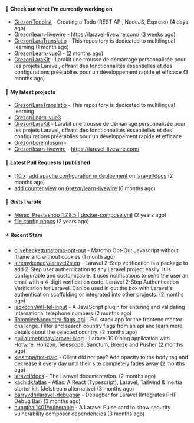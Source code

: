#### 👷 Check out what I'm currently working on

- [Grezor/Todolist](https://github.com/Grezor/Todolist) - Creating a Todo (REST API, NodeJS, Express) (4 days ago)
- [Grezor/learn-livewire](https://github.com/Grezor/learn-livewire) - https://laravel-livewire.com/ (3 weeks ago)
- [Grezor/LaraTranslatio](https://github.com/Grezor/LaraTranslatio) - This repository is dedicated to multilingual learning  (1 month ago)
- [Grezor/Learn-vue3](https://github.com/Grezor/Learn-vue3) -  (2 months ago)
- [Grezor/LaraKit](https://github.com/Grezor/LaraKit) - Larakit une trousse de démarrage personnalisée pour les projets Laravel, offrant des fonctionnalités éssentielles et des configurations préétablies pour un développement rapide et efficace (3 months ago)

#### 🌱 My latest projects

- [Grezor/LaraTranslatio](https://github.com/Grezor/LaraTranslatio) - This repository is dedicated to multilingual learning 
- [Grezor/Learn-vue3](https://github.com/Grezor/Learn-vue3) - 
- [Grezor/LaraKit](https://github.com/Grezor/LaraKit) - Larakit une trousse de démarrage personnalisée pour les projets Laravel, offrant des fonctionnalités éssentielles et des configurations préétablies pour un développement rapide et efficace
- [Grezor/LoremIpsum](https://github.com/Grezor/LoremIpsum) - 
- [Grezor/learn-livewire](https://github.com/Grezor/learn-livewire) - https://laravel-livewire.com/

#### 🔨 Latest Pull Requests I published

- [[10.x] add apache configuration in deployment](https://github.com/laravel/docs/pull/9349) on [laravel/docs](https://github.com/laravel/docs) (2 months ago)
- [add counter view](https://github.com/Grezor/learn-livewire/pull/1) on [Grezor/learn-livewire](https://github.com/Grezor/learn-livewire) (6 months ago)

#### 📓 Gists I wrote

- [Memo_Prestashop_1.7.8.5 | docker-compose.yml](https://gist.github.com/eb78b378ed9f40780dc077b361ead337) (2 years ago)
- [file config phpcs](https://gist.github.com/27d8a6056d2e171aed20c26699439861) (2 years ago)

#### ⭐ Recent Stars

- [clivebeckett/matomo-opt-out](https://github.com/clivebeckett/matomo-opt-out) - Matomo Opt-Out Javascript without iframe and without cookies (1 month ago)
- [jeremykenedy/laravel2step](https://github.com/jeremykenedy/laravel2step) - Laravel 2-Step verification is a package to add 2-Step user authentication to any Laravel project easily. It is configurable and customizable. It uses notifications to send the user an email with a 4-digit verification code.  Laravel 2-Step Authentication Verification for Laravel. Can be used in out the box with Laravel&#39;s authentication scaffolding or integrated into other projects. (2 months ago)
- [jackocnr/intl-tel-input](https://github.com/jackocnr/intl-tel-input) - A JavaScript plugin for entering and validating international telephone numbers (2 months ago)
- [TommieeN/country-flags-api](https://github.com/TommieeN/country-flags-api) - Full stack app for the frontend mentor challenge. Filter and search country flags from an api and learn more details about the selected country. (2 months ago)
- [guillaumebriday/laravel-blog](https://github.com/guillaumebriday/laravel-blog) - Laravel 10.0 blog application with Hotwire, Horizon, Telescope, Sanctum, Breeze and Pusher (2 months ago)
- [kleampa/not-paid](https://github.com/kleampa/not-paid) - Client did not pay? Add opacity to the body tag and decrease it every day until their site completely fades away (2 months ago)
- [laravel/docs](https://github.com/laravel/docs) - The Laravel documentation. (2 months ago)
- [kachidk/atlas](https://github.com/kachidk/atlas) - Atlas: A React (Typescript), Laravel, Tailwind &amp; Inertia starter kit. (Jetstream alternative) (3 months ago)
- [barryvdh/laravel-debugbar](https://github.com/barryvdh/laravel-debugbar) - Debugbar for Laravel (Integrates PHP Debug Bar) (3 months ago)
- [hungthai1401/vulnerable](https://github.com/hungthai1401/vulnerable) - A Laravel Pulse card to show security vulnerability composer dependencies (3 months ago)
